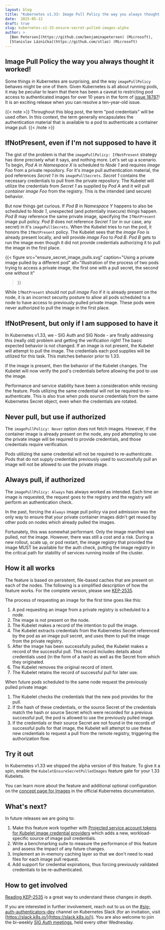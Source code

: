 ```yaml
---
layout: blog
title: "Kubernetes v1.33: Image Pull Policy the way you always thought it worked!"
date:  2025-05-12
draft: true
slug: kubernetes-v1-33-ensure-secret-pulled-images-alpha
author: >
  [Ben Petersen](https://github.com/benjaminapetersen) (Microsoft),
  [Stanislav Láznička](https://github.com/stlaz) (Microsoft)
---
```


## Image Pull Policy the way you always thought it worked!

Some things in Kubernetes are surprising, and the way `imagePullPolicy` behaves might
be one of them. Given Kubernetes is all about running pods, it may be peculiar
to learn that there has been a caveat to restricting pod access to authenticated images for
over 10 years in the form of [issue 18787](https://github.com/kubernetes/kubernetes/issues/18787)!
It is an exciting release when you can resolve a ten-year-old issue.

{{< note >}}
Throughout this blog post, the term "pod credentials" will be used often. In this context,
the term generally encapsulates the authentication material that is available to a pod
to authenticate a container image pull.
{{< /note >}}

## IfNotPresent, even if I'm not supposed to have it

The gist of the problem is that the `imagePullPolicy: IfNotPresent` strategy has done
precisely what it says, and nothing more. Let's set up a scenario. To begin, *Pod A* in *Namespace X* is scheduled to *Node 1* and requires *image Foo* from a private repository.
For it's image pull authentication material, the pod references *Secret 1* in its `imagePullSecrets`. *Secret 1* contains the necessary credentials to pull from the private repository. The Kubelet will utilize the credentials from *Secret 1* as supplied by *Pod A*
and it will pull *container image Foo* from the registry.  This is the intended (and secure)
behavior.

But now things get curious. If *Pod B* in *Namespace Y* happens to also be scheduled to *Node 1*, unexpected (and potentially insecure) things happen. *Pod B* may reference the same private image, specifying the `IfNotPresent` image pull policy. *Pod B* does not reference *Secret 1*
(or in our case, any secret) in it's `imagePullSecrets`. When the Kubelet tries to run the pod, it honors the `IfNotPresent` policy. The Kubelet sees that the *image Foo* is already present locally, and will provide *image Foo* to *Pod B*. *Pod B* gets to run the image even though it did not provide credentials authorizing it to pull the image in the first place.

{{< figure
    src="ensure_secret_image_pulls.svg"
    caption="Using a private image pulled by a different pod"
    alt="Illustration of the process of two pods trying to access a private image, the first one with a pull secret, the second one without it"
>}}

While `IfNotPresent` should not pull *image Foo* if it is already present
on the node, it is an incorrect security posture to allow all pods scheduled
to a node to have access to previously pulled private image. These pods were never
authorized to pull the image in the first place.

## IfNotPresent, but only if I am supposed to have it

In Kubernetes v1.33, we - SIG Auth and SIG Node - are finally addressing this (really old) problem and getting the verification right! The basic expected behavior is not changed. If
an image is not present, the Kubelet will attempt to pull the image. The credentials each pod supplies will be utilized for this task. This matches behavior prior to 1.33.

If the image is present, then the behavior of the Kubelet changes. The Kubelet will now
verify the pod's credentials before allowing the pod to use the image.

Performance and service stability have been a consideration while revising the feature.
Pods utilizing the same credential will not be required to re-authenticate. This is
also true when pods source credentials from the same Kubernetes Secret object, even
when the credentials are rotated.

## Never pull, but use if authorized

The `imagePullPolicy: Never` option does not fetch images. However, if the
container image is already present on the node, any pod attempting to use the private
image will be required to provide credentials, and those credentials require verification.

Pods utilizing the same credential will not be required to re-authenticate.
Pods that do not supply credentials previously used to successfully pull an
image will not be allowed to use the private image.

## Always pull, if authorized

The `imagePullPolicy: Always` has always worked as intended. Each time an image
is requested, the request goes to the registry and the registry will perform an authentication
check.

In the past, forcing the `Always` image pull policy via pod admission was the only way to ensure
that your private container images didn't get reused by other pods on nodes which already pulled the images.

Fortunately, this was somewhat performant. Only the image manifest was pulled, not the image. However, there was still a cost and a risk. During a new rollout, scale up, or pod restart, the image registry that provided the image MUST be available for the auth check, putting the image registry in the critical path for stability of services running inside of the cluster.

## How it all works

The feature is based on persistent, file-based caches that are present on each of
the nodes. The following is a simplified description of how the feature works.
For the complete version, please see [KEP-2535](https://kep.k8s.io/2535).

The process of requesting an image for the first time goes like this:
  1. A pod requesting an image from a private registry is scheduled to a node.
  1. The image is not present on the node.
  1. The Kubelet makes a record of the intention to pull the image.
  1. The Kubelet extracts credentials from the Kubernetes Secret referenced by the pod
     as an image pull secret, and uses them to pull the image from the private registry.
  1. After the image has been successfully pulled, the Kubelet makes a record of
     the successful pull. This record includes details about credentials used
     (in the form of a hash) as well as the Secret from which they originated.
  1. The Kubelet removes the original record of intent.
  1. The Kubelet retains the record of successful pull for later use.

When future pods scheduled to the same node request the previously pulled private image:
  1. The Kubelet checks the credentials that the new pod provides for the pull.
  1. If the hash of these credentials, or the source Secret of the credentials match
     the hash or source Secret which were recorded for a previous successful pull,
     the pod is allowed to use the previously pulled image.
  1. If the credentials or their source Secret are not found in the records of
     successful pulls for that image, the Kubelet will attempt to use
     these new credentials to request a pull from the remote registry, triggering
     the authorization flow.

## Try it out

In Kubernetes v1.33 we shipped the alpha version of this feature. To give it a spin,
enable the `KubeletEnsureSecretPulledImages` feature gate for your 1.33 Kubelets.

You can learn more about the feature and additional optional configuration on the
[concept page for Images](/docs/concepts/containers/images/#ensureimagepullcredentialverification)
in the official Kubernetes documentation.

## What's next?

In future releases we are going to:
1. Make this feature work together with [Projected service account tokens for Kubelet image credential providers](https://kep.k8s.io/4412) which adds a new, workload-specific source of image pull credentials.
1. Write a benchmarking suite to measure the performance of this feature and assess the impact of
   any future changes.
1. Implement an in-memory caching layer so that we don't need to read files for each image
   pull request.
1. Add support for credential expirations, thus forcing previously validated credentials to
   be re-authenticated.

## How to get involved

[Reading KEP-2535](https://kep.k8s.io/2535) is a great way to understand these changes in depth.

If you are interested in further involvement, reach out to us on the [#sig-auth-authenticators-dev](https://kubernetes.slack.com/archives/C04UMAUC4UA) channel
on Kubernetes Slack (for an invitation, visit [https://slack.k8s.io/](https://slack.k8s.io/)).
You are also welcome to join the bi-weekly [SIG Auth meetings](https://github.com/kubernetes/community/blob/master/sig-auth/README.md#meetings),
held every other Wednesday.